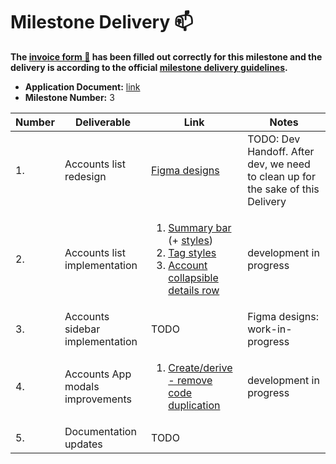 # Milestone Delivery :mailbox:

**The [invoice form :pencil:](https://docs.google.com/forms/d/e/1FAIpQLSfmNYaoCgrxyhzgoKQ0ynQvnNRoTmgApz9NrMp-hd8mhIiO0A/viewform) has been filled out correctly for this milestone and the delivery is according to the official [milestone delivery guidelines](https://github.com/w3f/Grants-Program/blob/master/docs/milestone-deliverables-guidelines.md).**

* **Application Document:** [link](https://github.com/w3f/Grants-Program/blob/master/applications/polkadot-desktop-app.md)
* **Milestone Number:** 3

| Number | Deliverable                   | Link          | Notes |
| --- | -------------------------------- | ------------- |------ |
| 1.  | Accounts list redesign           | [Figma designs](figma-designs) | TODO: Dev Handoff. After dev, we need to clean up for the sake of this Delivery |
| 2.  | Accounts list implementation     | <ol><li>[Summary bar][pr-summary-bar] (+ [styles][pr-summary-bar-styles])</li><li>[Tag styles](pr-tag-styles)</li><li>[Account collapsible details row][pr-row-details]</li><ol> | development in progress |
| 3.  | Accounts sidebar implementation  | TODO | Figma designs: work-in-progress | 
| 4.  | Accounts App modals improvements | <ol><li>[Create/derive - remove code duplication][pr-modals-duplication]</li></ol> | development in progress |
| 5.  | Documentation updates            | TODO | |

[figma-designs]: https://www.figma.com/file/5NAICV06SHNbbIoYhrUS3u/PolkaDot?node-id=2839%3A8075
[pr-summary-bar]: https://github.com/polkadot-js/apps/pull/5876
[pr-summary-bar-styles]: https://github.com/polkadot-js/apps/pull/5891
[pr-tag-styles]: https://github.com/polkadot-js/apps/pull/5893
[pr-row-details]: https://github.com/polkadot-js/apps/pull/5894
[pr-modals-duplication]: https://github.com/polkadot-js/apps/pull/5895
